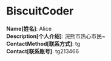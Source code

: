 # BiscuitCoder

**Name[姓名]**: Alice  
**Description[个人介绍]**: 浣熊市热心市民~  
**ContactMethod[联系方式]**: tg  
**Contact[联系账号]**: tg213466
